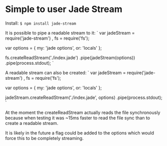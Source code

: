 # Simple to user Jade Stream

Install:
`
$ npm install jade-stream
`

It is possible to pipe a readable stream to it:
`
var jadeStream = require('jade-stream')
  , fs = require('fs');

var options = { my: 'jade options', or: 'locals' };

fs.createReadStream('./index.jade')
  .pipe(jadeStream(options))
  .pipe(process.stdout);
`

A readable stream can also be created:
`
var jadeStream = require('jade-stream')
  , fs = require('fs');

var options = { my: 'jade options', or: 'locals' };

jadeStream.createReadStream('./index.jade', options)
  .pipe(process.stdout);
`

At the moment the createReadStream actually reads the file synchronously because when testing it was ~15ms faster to read the file sync than to create a readable stream.

It is likely in the future a flag could be added to the options which would force this to be completely streaming.